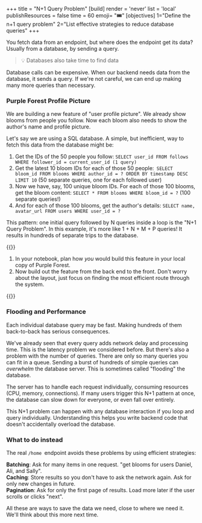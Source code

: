 +++
title = "N+1 Query Problem"
[build]
  render = 'never'
  list = 'local'
  publishResources = false
time = 60
emoji= "🎟️"
[objectives]
    1="Define the n+1 query problem"
    2="List effective strategies to reduce database queries"
+++

You fetch data from an endpoint, but where does the endpoint get its data? Usually from a database, by sending a query. 

> 💡 Databases also take time to find data

Database calls can be expensive. When our backend needs data from the database, it sends a query. If we're not careful, we can end up making many more queries than necessary.

### Purple Forest Profile Picture
We are building a new feature of "user profile picture". We already show blooms from people you follow. Now each bloom also needs to show the author's name and profile picture.

Let's say we are using a SQL database. A simple, but 
inefficient, way to fetch this data from the database might be:

1. Get the IDs of the 50 people you follow: `SELECT user_id FROM follows WHERE follower_id = current_user_id (1 query)`
1. Get the latest 10 bloom IDs for each of those 50 people:` SELECT bloom_id FROM blooms WHERE author_id = ? ORDER BY timestamp DESC LIMIT 10` (50 separate queries, one for each followed user)
1. Now we have, say, 100 unique bloom IDs. For each of those 100 blooms, get the bloom content: `SELECT * FROM blooms WHERE bloom_id = ?` (100 separate queries!)
1. And for each of those 100 blooms, get the author's details: `SELECT name, avatar_url FROM users WHERE user_id = ?` 

This pattern: one initial query followed by N queries inside a loop is the "N+1 Query Problem". In this example, it's more like 1 + N + M + P queries! It results in hundreds of separate trips to the database.

{{<note type="activity" title="Draft this feature">}}

1. In your notebook, plan how _you_ would build this feature in your local copy of Purple Forest.
1. Now build out the feature from the back end to the front. Don't worry about the layout, just focus on finding the most efficient route through the system.

{{</note>}}

### Flooding and Performance

Each individual database query may be fast. Making hundreds of them back-to-back has serious consequences.

We've already seen that every query adds network delay and processing time. This is the latency problem we considered before. But there's also a problem with the number of queries. There are only so many queries you can fit in a queue. Sending a burst of hundreds of simple queries can _overwhelm_ the database server. This is sometimes called "flooding" the database. 

The server has to handle each request individually, consuming resources (CPU, memory, connections). If many users trigger this N+1 pattern at once, the database can slow down for everyone, or even fall over entirely.

This N+1 problem can happen with any database interaction if you loop and query individually. Understanding this helps you write backend code that doesn't accidentally overload the database.

### What to do instead

The real `/home `endpoint avoids these problems by using efficient strategies:

**Batching**: Ask for many items in one request. "get blooms for users Daniel, Ali, and Sally".  
**Caching**: Store results so you don't have to ask the network again. Ask for only new changes in future.  
**Pagination**: Ask for only the first page of results. Load more later if the user scrolls or clicks "next".  

All these are ways to save the data we need, close to where we need it.  We'll think about this more next time. 
